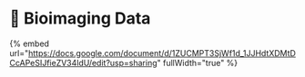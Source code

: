 # 🔴 Bioimaging Data



{% embed url="https://docs.google.com/document/d/1ZUCMPT3SjWf1d_1JJHdtXDMtDCcAPeSIJfieZV34ldU/edit?usp=sharing" fullWidth="true" %}
